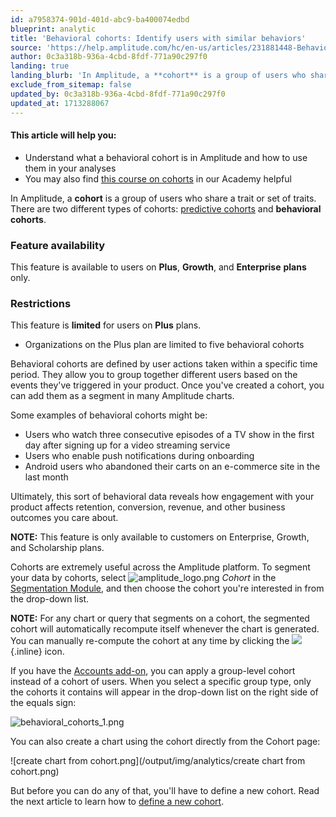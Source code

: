 ```yaml
---
id: a7958374-901d-401d-abc9-ba400074edbd
blueprint: analytic
title: 'Behavioral cohorts: Identify users with similar behaviors'
source: 'https://help.amplitude.com/hc/en-us/articles/231881448-Behavioral-cohorts-Identify-users-with-similar-behaviors'
author: 0c3a318b-936a-4cbd-8fdf-771a90c297f0
landing: true
landing_blurb: 'In Amplitude, a **cohort** is a group of users who share a trait or set of traits.'
exclude_from_sitemap: false
updated_by: 0c3a318b-936a-4cbd-8fdf-771a90c297f0
updated_at: 1713288067
---
```

#### This article will help you:

* Understand what a behavioral cohort is in Amplitude and how to use them in your analyses
* You may also find [this course on cohorts](https://academy.amplitude.com/create-user-groups-with-behavioral-cohorts) in our Academy helpful

In Amplitude, a **cohort** is a group of users who share a trait or set of traits. There are two different types of cohorts: [predictive cohorts](/cdp/audiences/predictions) and **behavioral cohorts**. 

### Feature availability

This feature is available to users on **Plus**, **Growth**, and **Enterprise** **plans** only.

### Restrictions

This feature is **limited** for users on **Plus** plans. 

* Organizations on the Plus plan are limited to five behavioral cohorts

Behavioral cohorts are defined by user actions taken within a specific time period. They allow you to group together different users based on the events they've triggered in your product. Once you've created a cohort, you can add them as a segment in many Amplitude charts.

Some examples of behavioral cohorts might be:

* Users who watch three consecutive episodes of a TV show in the first day after signing up for a video streaming service
* Users who enable push notifications during onboarding
* Android users who abandoned their carts on an e-commerce site in the last month

Ultimately, this sort of behavioral data reveals how engagement with your product affects retention, conversion, revenue, and other business outcomes you care about.

**NOTE:** This feature is only available to customers on Enterprise, Growth, and Scholarship plans.

Cohorts are extremely useful across the Amplitude platform. To segment your data by cohorts, select ![amplitude_logo.png](/output/img/analytics/amplitude_logo.png) *Cohort* in the [Segmentation Module](/analytics/charts/build-charts-add-user-segments), and then choose the cohort you're interested in from the drop-down list.

**NOTE:** For any chart or query that segments on a cohort, the segmented cohort will automatically recompute itself whenever the chart is generated. You can manually re-compute the cohort at any time by clicking the ![](/output/img/analytics/f5JYhkG8frWzTDmf1NluKOmkwL4lqerqJCkOvZZINl9E1_3QZC5CG9bGhiSe-HUn_JileBCH8xpndmP_ZQJ0Hg_h6Ruqa4yKTaMolspuKOQmh2sJZdPckzRmrbRDIInjp5KB0LIq20W_Q0nNHGAlZPM.png){.inline} icon.

If you have the [Accounts add-on](/analytics/account-level-reporting), you can apply a group-level cohort instead of a cohort of users. When you select a specific group type, only the cohorts it contains will appear in the drop-down list on the right side of the equals sign:

![behavioral_cohorts_1.png](/output/img/analytics/behavioral_cohorts_1.png)

You can also create a chart using the cohort directly from the Cohort page:

![create chart from cohort.png](/output/img/analytics/create chart from cohort.png)

But before you can do any of that, you'll have to define a new cohort. Read the next article to learn how to [define a new cohort](/analytics/define-cohort).
